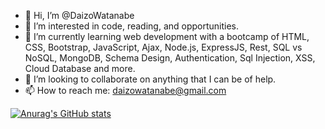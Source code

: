- 👋 Hi, I’m @DaizoWatanabe
- 👀 I’m interested in code, reading, and opportunities.
- 🌱 I’m currently learning web development with a bootcamp of HTML, CSS, Bootstrap, JavaScript, Ajax, Node.js, ExpressJS, Rest, SQL vs NoSQL, MongoDB, Schema Design, Authentication, Sql Injection, XSS, Cloud Database and more.
- 💞️ I’m looking to collaborate on anything that I can be of help.
- 📫 How to reach me: daizowatanabe@gmail.com

[![Anurag's GitHub stats](https://github-readme-stats.vercel.app/api?username=DaizoWatanabe&hide=issues,contribs&count_private=true&show_icons=true&theme=gruvbox)](https://github.com/anuraghazra/github-readme-stats)

<!---
DaizoWatanabe/DaizoWatanabe is a ✨ special ✨ repository because its `README.md` (this file) appears on your GitHub profile.
You can click the Preview link to take a look at your changes.
--->

